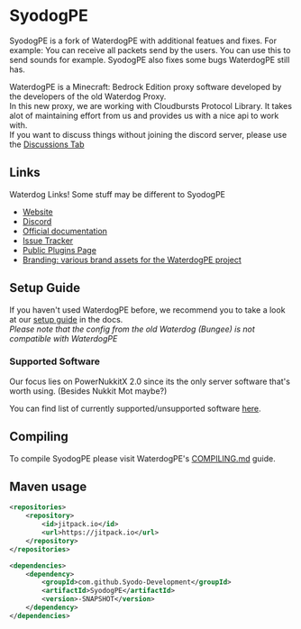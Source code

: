 # SyodogPE

SyodogPE is a fork of WaterdogPE with additional featues and fixes.
For example: You can receive all packets send by the users. You can use this to send sounds for example.
SyodogPE also fixes some bugs WaterdogPE still has.

WaterdogPE is a Minecraft: Bedrock Edition proxy software developed by the developers of the old Waterdog
Proxy.  
In this new proxy, we are working with Cloudbursts Protocol Library. It takes alot of maintaining effort from us and
provides us with a nice api to work with.  
If you want to discuss things without joining the discord server, please use the [Discussions Tab](https://github.com/WaterdogPE/WaterdogPE/discussions)

## Links
Waterdog Links! Some stuff may be different to SyodogPE
- [Website](https://waterdog.dev)
- [Discord](https://discord.gg/sJ452xNugw)
- [Official documentation](https://docs.waterdog.dev)
- [Issue Tracker](https://github.com/WaterdogPE/WaterdogPE/issues)
- [Public Plugins Page](https://plugins.waterdog.dev/)
- [Branding: various brand assets for the WaterdogPE project](https://github.com/WaterdogPE/Branding)

## Setup Guide
If you haven't used WaterdogPE before, we recommend you to take a look at our [setup guide](https://docs.waterdog.dev/books/waterdogpe-setup) in the docs.   
*Please note that the config from the old Waterdog (Bungee) is not compatible with WaterdogPE*

### Supported Software
Our focus lies on PowerNukkitX 2.0 since its the only server software that's worth using. (Besides Nukkit Mot maybe?)

You can find list of currently supported/unsupported software [here](https://docs.waterdog.dev/books/waterdogpe-setup/page/software-compatibility).

## Compiling

To compile SyodogPE please visit WaterdogPE's [COMPILING.md](COMPILING.md) guide.

## Maven usage

```xml
<repositories>
	<repository>
		<id>jitpack.io</id>
		<url>https://jitpack.io</url>
	</repository>
</repositories>

<dependencies>
	<dependency>
	    <groupId>com.github.Syodo-Development</groupId>
	    <artifactId>SyodogPE</artifactId>
	    <version>-SNAPSHOT</version>
	</dependency>
</dependencies>
```
